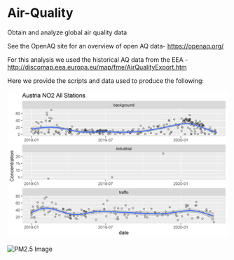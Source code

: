 # Air-Quality
Obtain and analyze global air quality data

See the OpenAQ site for an overview of open AQ data- https://openaq.org/

For this analysis we used the historical AQ data from the EEA - http://discomap.eea.europa.eu/map/fme/AirQualityExport.htm

Here we provide the scripts and data used to produce the following:

![NO2 Image](AustriaNO2.png)

![PM2.5 Image](AustriaPM2.5.png)

